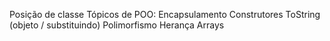 

 Posição de classe 
 Tópicos de POO:
 Encapsulamento
 Construtores
 ToString (objeto / substituindo)
 Polimorfismo
 Herança
 Arrays
 
